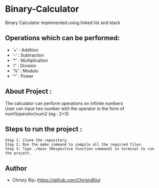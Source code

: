 # Binary-Calculator
Binary Calculator implemented using linked list and stack

## Operations which can be performed:
* '+' : Addition
* '-' : Subtraction
* '*' : Multiplication
* '/' : Division
* '%' : Modulo
* '^' : Power

## About Project :
The calculator can perform operations on infinite numbers <br />
User can input two number with the operator in the form of num1(operator)num2 {eg : 2+3}

## Steps to run the project : 
```
Step 1: Clone the repository.
Step 2: Run the make command to compile all the required files.
Step 3: Type ./main [Respective function command] in terminal to run the project.
```


## Author
* Christy Biju (https://github.com/ChristyBiju)
